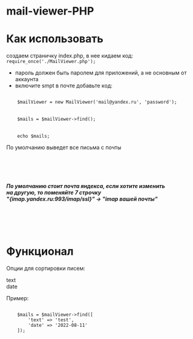 ﻿# mail-viewer-PHP

<h1>Как использовать</h1>
создаем страничку index.php, в нее кидаем код: </br>
<code>require_once('./MailViewer.php');</code>

- пароль должен быть паролем для приложений, а не основным от аккаунта
- включите smpt в почте
добавьте код:<br/>
<code>
    $mailViewer = new MailViewer('mail@yandex.ru', 'password');
</code>
<br/>
<code>
    $mails = $mailViewer->find();
</code>
<br/>
<code>
    echo $mails;
</code>
<p>По умолчанию выведет все письма с почты</p>
<br><br><br>
<h5>
    По умолчанию стоит почта яндекса, если хотите изменить<br/>
    на другую, то поменяйте 7 строчку<br/>
    "{imap.yandex.ru:993/imap/ssl}" -> "imap вашей почты"
</h5>
<br><br><br>
<h1>Функционал</h1>
<p>
    Опции для сортировки писем:
</p>
text<br>
date

<p>Пример:<p>
<code>
    $mails = $mailViewer->find([
        'text' => 'test',
        'date' => '2022-08-11'
    ]);
</code>
